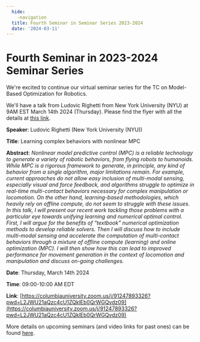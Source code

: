 ```yaml
---
  hide:
    -navigation
  title: Fourth Seminar in Seminar Series 2023-2024
  date: '2024-03-11'
---
```


# Fourth Seminar in 2023-2024 Seminar Series

We're excited to continue our virtual seminar series for the TC on Model-Based Optimization for Robotics.

We'll have a talk from Ludovic Righetti from New York University (NYU) at 9AM EST March 14th 2024 (Thursday). Please find the flyer with all the details at [this link](../assets/flyer_LudovicRighetti-Mar14.pdf).

**Speaker**: Ludovic Righetti (New York University (NYU))

**Title**: Learning complex behaviors with nonlinear MPC

**Abstract**: *Nonlinear model predictive control (MPC) is a reliable technology to generate a variety of robotic behaviors, from flying robots to humanoids. While MPC is a rigorous framework to generate, in principle, any kind of behavior from a single algorithm, major limitations remain. For example, current approaches do not allow easy inclusion of multi-modal sensing, especially visual and force feedback, and algorithms struggle to optimize in real-time multi-contact behaviors necessary for complex manipulation or locomotion. On the other hand, learning-based methodologies, which heavily rely on offline compute, do not seem to struggle with these issues. In this talk, I will present our recent work tackling those problems with a particular eye towards unifying learning and numerical optimal control. First, I will argue for the benefits of “textbook” numerical optimization methods to develop reliable solvers. Then I will discuss how to include multi-modal sensing and accelerate the computation of multi-contact behaviors through a mixture of offline compute (learning) and online optimization (MPC). I will then show how this can lead to improved performance for movement generation in the context of locomotion and manipulation and discuss on-going challenges.*

**Date**: Thursday, March 14th 2024

**Time**: 09:00-10:00 AM EDT

**Link**: [https://columbiauniversity.zoom.us/j/91247893326?pwd=L2JWU21aQzc4cU1ZQklEb0QrWGQvdz09](https://columbiauniversity.zoom.us/j/91247893326?pwd=L2JWU21aQzc4cU1ZQklEb0QrWGQvdz09)


More details on upcoming seminars (and video links for past ones) can be found [here](../seminars.md).
